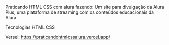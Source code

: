 Praticando HTML CSS com alura fazendo: Um site para divulgação da Alura Plus, uma plataforma de streaming com os conteúdos educacionais da Alura.

Tecnologias
HTML
CSS

Versel: https://praticandohtmlcssalura.vercel.app/
